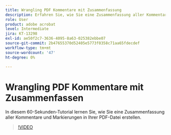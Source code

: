 ```yaml
---
title: Wrangling PDF Kommentare mit Zusammenfassung
description: Erfahren Sie, wie Sie eine Zusammenfassung aller Kommentare und Markierungen in Ihrer PDF-Datei erstellen.
role: User
product: adobe acrobat
level: Intermediate
jira: KT-13298
exl-id: ae50f2c7-3636-4095-8a63-025382ebbe07
source-git-commit: 2b47655370d52405e5773f0358c71aa65fdecdef
workflow-type: tm+mt
source-wordcount: '47'
ht-degree: 0%

---
```


# Wrangling PDF Kommentare mit Zusammenfassen

In diesem 60-Sekunden-Tutorial lernen Sie, wie Sie eine Zusammenfassung aller Kommentare und Markierungen in Ihrer PDF-Datei erstellen.

>[!VIDEO](https://video.tv.adobe.com/v/3409907?quality=12&learn=on&hidetitle=true)
